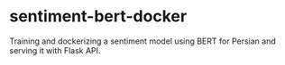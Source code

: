 # sentiment-bert-docker
Training and dockerizing a sentiment model using BERT for Persian and serving it with Flask API.
